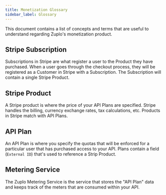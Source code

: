 ```yaml
---
title: Monetization Glossary
sidebar_label: Glossary
---
```


<LegacyMonetization />

This document contains a list of concepts and terms that are useful to
understand regarding Zuplo's monetization product.

## Stripe Subscription

Subscriptions in Stripe are what register a user to the Product they have
purchased. When a user goes through the checkout process, they will be
registered as a Customer in Stripe with a Subscription. The Subscription will
contain a single Stripe Product.

## Stripe Product

A Stripe product is where the price of your API Plans are specified. Stripe
handles the billing, currency exchange rates, tax calculations, etc. Products in
Stripe match with API Plans.

## API Plan

An API Plan is where you specify the quotas that will be enforced for a
particular user that has purchased access to your API. Plans contain a field
(`External ID`) that's used to reference a Strip Product.

## Metering Service

The Zuplo Metering Service is the service that stores the "API Plan" data and
keeps track of the meters that are consumed within your API.
